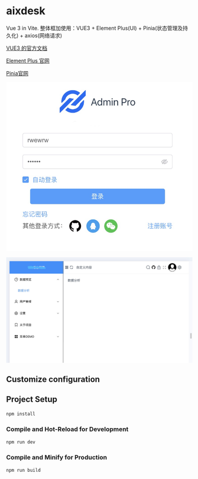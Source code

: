 # aixdesk

Vue 3 in Vite.
整体框加使用：VUE3 + Element Plus(UI) + Pinia(状态管理及持久化) + axios(网络请求) 

[VUE3 的官方文档](https://cn.vuejs.org/guide/introduction.html)

[Element Plus 官网](https://element-plus.sxtxhy.com/zh-CN/)

[Pinia官网](https://pinia.vuejs.org/zh/)

![登录页](https://github.com/fengsh998/adminPlatform/blob/main/description/login.png)

![平台](https://github.com/fengsh998/adminPlatform/blob/main/description/pc.jpg)


## Customize configuration

## Project Setup

```sh
npm install
```

### Compile and Hot-Reload for Development

```sh
npm run dev
```

### Compile and Minify for Production

```sh
npm run build
```
